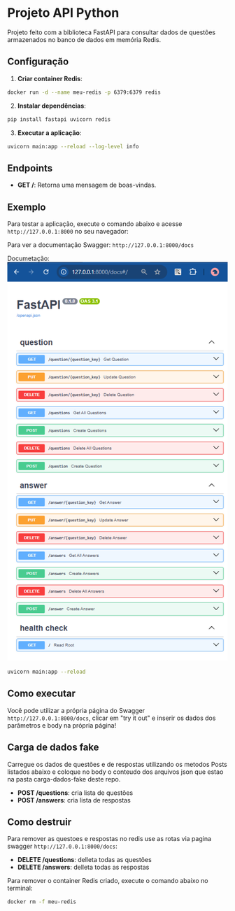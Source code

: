 # Projeto API Python 

Projeto feito com a biblioteca FastAPI para consultar dados de questões armazenados no banco de dados em memória Redis.

## Configuração

1. **Criar container Redis**:
```sh
docker run -d --name meu-redis -p 6379:6379 redis
```

2. **Instalar dependências**:
```sh
pip install fastapi uvicorn redis
```

3. **Executar a aplicação**:
```sh
uvicorn main:app --reload --log-level info
```

## Endpoints

- **GET /**: Retorna uma mensagem de boas-vindas.

## Exemplo

Para testar a aplicação, execute o comando abaixo e acesse `http://127.0.0.1:8000` no seu navegador:

Para ver a documentação Swagger:  `http://127.0.0.1:8000/docs`

Documetação:
![alt text](https://github.com/commithouse/apiQuestionRedis/blob/main/images/image.png?raw=true)

```sh
uvicorn main:app --reload
```

## Como executar

Você pode utilizar a própria página do Swagger `http://127.0.0.1:8000/docs`, clicar em "try it out" e inserir os dados dos parâmetros e body na própria página!

## Carga de dados fake

Carregue os dados de questões e de respostas utilizando os metodos Posts listados abaixo e coloque no body o conteudo dos arquivos json que estao na pasta carga-dados-fake deste repo.

- **POST /questions**: cria lista de questões
- **POST /answers**: cria lista de respostas

## Como destruir 

Para remover as questoes e respostas no redis use as rotas via pagina swagger `http://127.0.0.1:8000/docs`:

- **DELETE /questions**: delleta todas as questões
- **DELETE /answers**: delleta todas as respostas

Para remover o container Redis criado, execute o comando abaixo no terminal:

```sh
docker rm -f meu-redis
```
